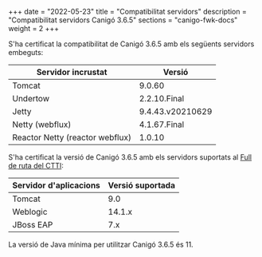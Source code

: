 +++
date        = "2022-05-23"
title       = "Compatibilitat servidors"
description = "Compatibilitat servidors Canigó 3.6.5"
sections    = "canigo-fwk-docs"
weight		= 2
+++

S'ha certificat la compatibilitat de Canigó 3.6.5 amb els següents servidors embeguts:

|      Servidor incrustat           |              Versió             |
|-----------------------------------|---------------------------------|
|  Tomcat                           |        9.0.60                   |
|  Undertow                         |        2.2.10.Final             |
|  Jetty                            |        9.4.43.v20210629         |
|  Netty (webflux)                  |        4.1.67.Final             |
|  Reactor Netty (reactor webflux)  |        1.0.10                   |

S'ha certificat la versió de Canigó 3.6.5 amb els servidors suportats al [Full de ruta del CTTI](https://qualitat.solucions.gencat.cat/estandards/estandard-full-ruta-programari/):

|  Servidor d'aplicacions |      Versió suportada     |
|-------------------------|---------------------------|
|  Tomcat                 |         9.0               |
|  Weblogic               |         14.1.x            |
|  JBoss EAP              |         7.x               |

La versió de Java mínima per utilitzar Canigó 3.6.5 és 11.